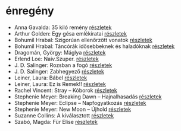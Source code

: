# énregény

- Anna Gavalda: 35 kiló remény [részletek](_details/Anna%20Gavalda.md#id_1308)
- Arthur Golden: Egy gésa emlékiratai [részletek](_details/Arthur%20Golden.md#id_280)
- Bohumil Hrabal: Szigorúan ellenőrzött vonatok [részletek](_details/Bohumil%20Hrabal.md#id_449)
- Bohumil Hrabal: Táncórák idősebbeknek és haladóknak [részletek](_details/Bohumil%20Hrabal.md#id_450)
- Dragomán, György: Máglya [részletek](_details/Dragom%C3%A1n%2C%20Gy%C3%B6rgy.md#id_1194)
- Erlend Loe: Naiv.Szuper. [részletek](_details/Erlend%20Loe.md#id_532)
- J. D. Salinger: Rozsban a fogó [részletek](_details/J.%20D.%20Salinger.md#id_1409)
- J. D. Salinger: Zabhegyező [részletek](_details/J.%20D.%20Salinger.md#id_561)
- Leiner, Laura: Bábel [részletek](_details/Leiner%2C%20Laura.md#id_644)
- Leiner, Laura: Ez is Remek!! [részletek](_details/Leiner%2C%20Laura.md#id_1475)
- Rachel Vincent: Stray – Kóborok [részletek](_details/Rachel%20Vincent.md#id_428)
- Stephenie Meyer: Breaking Dawn – Hajnalhasadás [részletek](_details/Stephenie%20Meyer.md#id_793)
- Stephenie Meyer: Eclipse – Napfogyatkozás [részletek](_details/Stephenie%20Meyer.md#id_794)
- Stephenie Meyer: New Moon – Újhold [részletek](_details/Stephenie%20Meyer.md#id_795)
- Suzanne Collins: A kiválasztott [részletek](_details/Suzanne%20Collins.md#id_83)
- Szabó, Magda: Für Elise [részletek](_details/Szab%C3%B3%2C%20Magda.md#id_1339)